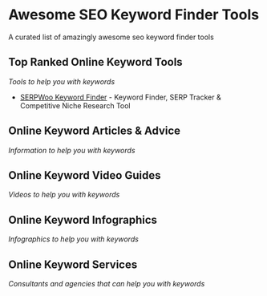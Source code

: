 # Awesome SEO Keyword Finder Tools
A curated list of amazingly awesome seo keyword finder tools

Top Ranked Online Keyword Tools
------
*Tools to help you with keywords*

* [SERPWoo Keyword Finder](https://www.serpwoo.com/learning-center/guide/interface/keyword-finder/ "Keyword Finder, SERP Tracker, & Competitive Niche Research") - Keyword Finder, SERP Tracker & Competitive Niche Research Tool


Online Keyword Articles & Advice
------
*Information to help you with keywords*





Online Keyword Video Guides
------
*Videos to help you with keywords*




Online Keyword Infographics
------
*Infographics to help you with keywords*




Online Keyword Services
------
*Consultants and agencies that can help you with keywords*



